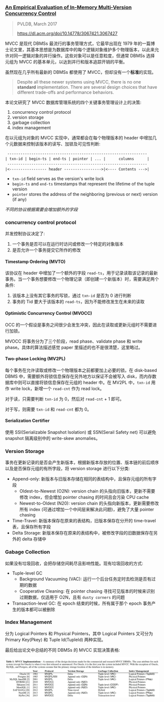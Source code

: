 ### [An Empirical Evaluation of In-Memory Multi-Version Concurrency Control](../../assets/pdfs/empirical-evaluation-of-in-memory-mvcc.pdf)

> PVLDB, March 2017
>
> https://dl.acm.org/doi/10.14778/3067421.3067427

MVCC 是现代 DBMSs 最流行的事务管理方式，它最早出现在 1979 年的一篇博士论文里，其基本思想是为数据库中的每个逻辑对象维护多个物理版本，以此来允许对同一逻辑对象的并行操作。这些对象可以是任意粒度，但通常 DBMSs 选择元组为 MVCC 的基本单元，以达到并行和版本追踪开销的平衡。

虽然现在几乎所有最新的 DBMSs 都使用了 MVCC，但却没有一个**标准**的实现。

> Despite all these newer systems using MVCC, there is no one **standard**
> implementation. There are several design choices that have different 
> trade-offs and performance behaviors.

本论文研究了 MVCC 数据库管理系统的四个关键事务管理设计上的决策:

1. concurrency control protocol
2. version storage
3. garbage collection
4. index management

在以元组为对象的 MVCC 实现中，通常都会在每个物理版本的 header 中增加几个元数据来控制该版本的读写、加锁及可见性判断:

```txt
 ----------------------------------------------------------------
| txn-id | begin-ts | end-ts | pointer | ... |      columns      |
 ----------------------------------------------------------------
|<----------------- header ----------------->|<---- Contents --->|
```

- `txn-id` field serves as the version's write lock
- `begin-ts` and `end-ts` timestamps that represent the lifetime of the tuple version
- `pointer` stores the address of the neighboring (previous or next) version (if any)

*不同的协议根据需要会增加额外的字段*

### concurrency control protocol

并发控制协议决定了:

1. 一个事务是否可以在运行时访问或修改一个特定的对象版本
2. 是否允许一个事务提交它所作的修改

#### Timestamp Ordering (MVTO)

该协议在 header 中增加了一个额外的字段 `read-ts`，用于记录读取该记录的最新事务。当一个事务想要修改一个物理记录（即创建一个新版本）时，需要满足两个条件:

1. 该版本上没有其它事务的写锁，通过 `txn-id` 是否为 0 进行判断
2. 事务的 Tid 要大于该版本的 `read-ts`，因为不能修改发生在未来的读取

#### Optimistic Concurrency Control (MVOCC)

OCC 的一个假设是事务之间很少会发生冲突，因此在读取或更新元组时不需要进行加锁。

MVOCC 将事务分为了三个阶段，read phase、validate phase 和 write phase。具体的算法描述感觉 paper 里描述的也不是很清楚，这里略过。

#### Two-phase Locking (MV2PL)

每个事务在允许读取或修改一个物理版本之前都要加上必要的锁。在 disk-based DBMS 中，需要额外将锁信息保存在另外地方以保证不会被写入 disk，而内存数据库中则可以直接将锁信息保存在元组的 header 中。在 MV2PL 中，`txn-id` 用作 write lock，新增一个 `read-cnt` 作为 read lock。

对于读，只需要判断 `txn-id` 为 0，然后对 `read-cnt` + 1 即可。

对于写，则需要 `txn-id` 和 `read-cnt` 都为 0。

#### Serialization Certifier

使用 SSI(Serializable Snapshot Isolation) 或 SSN(Serail Safety net) 可以避免 snapshot 隔离级别中的 write-skew anomalies。

### Version Storage

事务在更新记录的是否会产生新版本，根据新版本存放的位置、版本链的前后顺序以及是否保存元组的有所字段，将 version storage 进行以下分类:

- Append-only: 新版本与旧版本存储在相同的表结构中，且保存元组的所有字段
  - Oldest-to-Newest (O2N): version chain 的头指向旧版本，更新不需要修改 index，但会增加 pointer chasing 的时间且会污染 CPU cache
  - Newest-to-Oldest (N20): version chain 的头指向新版本，更新需要修改所有 index (可通过增加一个中间层来解决此问题)，避免了大量 pointer chasing
- Time-Travel: 新版本保存在原来的表结构，旧版本保存在分开的 time-travel 表，且保存所有字段
- Delta Storage: 新版本保存在原来的表结构中，被修改字段的旧数据保存在另外的 delta 存储中

### Gabage Collection

如果没有垃圾回收，会把存储空间耗尽且影响性能。现有垃圾回收的方式:

- Tuple-level GC
  - Background Vacuuming (VAC): 运行一个后台任务定时去检测是否有过期的数据
  - Cooperative Cleaning: 在 pointer chasing 寻找可见版本的时候来识别过期数据，仅适用于 O2N，且有 `dusty corners` 的问题
- Transaction-level GC: 在 epoch 结束的时候，所有属于那个 epoch 事务产生的版本都可以被删除

### Index Management

分为 Logical Pointers 和 Physical Pointers，其中 Logical Pointers 又可分为 Primary Key(Pkey) 和 Tuple Id(TupleId) 两种实现。

最后给出论文中总结的不同 DBMSs 的 MVCC 实现决策表格:

![design decisions](../../assets/images/mvcc-evaluation-design-decisions.jpg)